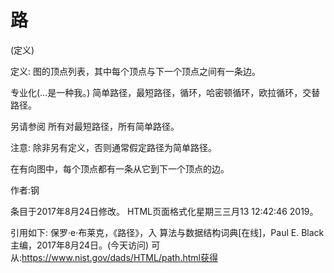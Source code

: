 # 路


(定义)



定义:
图的顶点列表，其中每个顶点与下一个顶点之间有一条边。



专业化(…是一种我。)
简单路径，最短路径，循环，哈密顿循环，欧拉循环，交替路径。



另请参阅
所有对最短路径，所有简单路径。



注意:
除非另有定义，否则通常假定路径为简单路径。

在有向图中，每个顶点都有一条从它到下一个顶点的边。


作者:钢







条目于2017年8月24日修改。
HTML页面格式化星期三三月13 12:42:46 2019。



引用如下:
保罗·e·布莱克，《路径》，入
算法与数据结构词典[在线]，Paul E. Black主编，2017年8月24日。(今天访问)
可从:https://www.nist.gov/dads/HTML/path.html获得